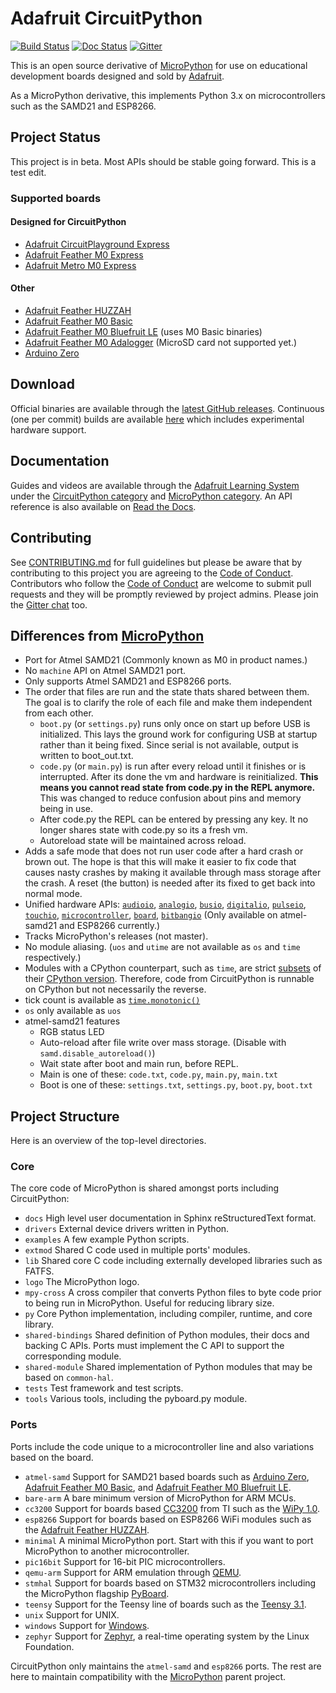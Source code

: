 # Adafruit CircuitPython

[![Build Status](https://travis-ci.org/adafruit/circuitpython.svg?branch=master)](https://travis-ci.org/adafruit/circuitpython) [![Doc Status](https://readthedocs.org/projects/circuitpython/badge/?version=latest)](http://circuitpython.readthedocs.io/) [![Gitter](https://badges.gitter.im/adafruit/circuitpython.svg)](https://gitter.im/adafruit/circuitpython?utm_source=badge&utm_medium=badge&utm_campaign=pr-badge)

This is an open source derivative of [MicroPython](http://www.micropython.org)
for use on educational development boards designed and sold by [Adafruit](https://www.adafruit.com).

As a MicroPython derivative, this implements Python 3.x on microcontrollers such
as the SAMD21 and ESP8266.

## Project Status
This project is in beta. Most APIs should be stable going forward. This is a test edit.

### Supported boards

#### Designed for CircuitPython
* [Adafruit CircuitPlayground Express](https://www.adafruit.com/product/3333)
* [Adafruit Feather M0 Express](https://www.adafruit.com/product/3403)
* [Adafruit Metro M0 Express](https://www.adafruit.com/product/3505)

#### Other
* [Adafruit Feather HUZZAH](https://www.adafruit.com/products/2821)
* [Adafruit Feather M0 Basic](https://www.adafruit.com/products/2772)
* [Adafruit Feather M0 Bluefruit LE](https://www.adafruit.com/products/2995) (uses M0 Basic binaries)
* [Adafruit Feather M0 Adalogger](https://www.adafruit.com/product/2796) (MicroSD card not supported yet.)
* [Arduino Zero](https://www.arduino.cc/en/Main/ArduinoBoardZero)

## Download

Official binaries are available through the [latest GitHub releases](https://github.com/adafruit/circuitpython/releases).
Continuous (one per commit) builds are available [here](https://adafruit-circuit-python.s3.amazonaws.com/index.html?prefix=bin)
which includes experimental hardware support.

## Documentation

Guides and videos are available through the [Adafruit Learning System](https://learn.adafruit.com/) under the [CircuitPython category](https://learn.adafruit.com/category/circuitpython) and [MicroPython category](https://learn.adafruit.com/category/micropython). An API reference is also available on [Read the Docs](http://circuitpython.readthedocs.io/en/latest/?).

## Contributing
See [CONTRIBUTING.md](https://github.com/adafruit/circuitpython/blob/master/CONTRIBUTING.md)
for full guidelines but please be aware that by contributing to this project you
are agreeing to the
[Code of Conduct](https://github.com/adafruit/circuitpython/blob/master/CODE_OF_CONDUCT.md).
Contributors who follow the
[Code of Conduct](https://github.com/adafruit/circuitpython/blob/master/CODE_OF_CONDUCT.md)
are welcome to submit pull requests and they will be promptly reviewed by
project admins. Please join the [Gitter chat](https://gitter.im/adafruit/circuitpython) too.

## Differences from [MicroPython](https://github.com/micropython/micropython)

* Port for Atmel SAMD21 (Commonly known as M0 in product names.)
* No `machine` API on Atmel SAMD21 port.
* Only supports Atmel SAMD21 and ESP8266 ports.
* The order that files are run and the state thats shared between them. The goal is to clarify the role of each file and make them independent from each other.
    * `boot.py` (or `settings.py`) runs only once on start up before USB is initialized. This lays the ground work for configuring USB at startup rather than it being fixed. Since serial is not available, output is written to boot_out.txt.
    * `code.py` (or `main.py`) is run after every reload until it finishes or is interrupted. After its done the vm and hardware is reinitialized. **This means you cannot read state from code.py in the REPL anymore.** This was changed to reduce confusion about pins and memory being in use.
    * After code.py the REPL can be entered by pressing any key. It no longer shares state with code.py so its a fresh vm.
    * Autoreload state will be maintained across reload.
* Adds a safe mode that does not run user code after a hard crash or brown out. The hope is that this will make it easier to fix code that causes nasty crashes by making it available through mass storage after the crash. A reset (the button) is needed after its fixed to get back into normal mode.
* Unified hardware APIs:
[`audioio`](https://circuitpython.readthedocs.io/en/latest/shared-bindings/audioio/__init__.html), [`analogio`](https://circuitpython.readthedocs.io/en/latest/shared-bindings/analogio/__init__.html), [`busio`](https://circuitpython.readthedocs.io/en/latest/shared-bindings/busio/__init__.html), [`digitalio`](https://circuitpython.readthedocs.io/en/latest/shared-bindings/digitalio/__init__.html), [`pulseio`](https://circuitpython.readthedocs.io/en/latest/shared-bindings/pulseio/__init__.html), [`touchio`](https://circuitpython.readthedocs.io/en/latest/shared-bindings/touchio/__init__.html), [`microcontroller`](https://circuitpython.readthedocs.io/en/latest/shared-bindings/microcontroller/__init__.html), [`board`](https://circuitpython.readthedocs.io/en/latest/shared-bindings/board/__init__.html), [`bitbangio`](https://circuitpython.readthedocs.io/en/latest/shared-bindings/bitbangio/__init__.html) (Only available on atmel-samd21 and ESP8266 currently.)
* Tracks MicroPython's releases (not master).
* No module aliasing. (`uos` and `utime` are not available as `os` and `time` respectively.)
* Modules with a CPython counterpart, such as `time`, are strict [subsets](https://circuitpython.readthedocs.io/en/latest/shared-bindings/time/__init__.html) of their [CPython version](https://docs.python.org/3.4/library/time.html?highlight=time#module-time). Therefore, code from CircuitPython is runnable on CPython but not necessarily the reverse.
* tick count is available as [`time.monotonic()`](https://circuitpython.readthedocs.io/en/latest/shared-bindings/time/__init__.html#time.monotonic)
* `os` only available as `uos`
* atmel-samd21 features
    * RGB status LED
    * Auto-reload after file write over mass storage. (Disable with `samd.disable_autoreload()`)
    * Wait state after boot and main run, before REPL.
    * Main is one of these: `code.txt`, `code.py`, `main.py`, `main.txt`
    * Boot is one of these: `settings.txt`, `settings.py`, `boot.py`, `boot.txt`

## Project Structure
Here is an overview of the top-level directories.

### Core
The core code of MicroPython is shared amongst ports including CircuitPython:
- `docs` High level user documentation in Sphinx reStructuredText format.
- `drivers` External device drivers written in Python.
- `examples` A few example Python scripts.
- `extmod` Shared C code used in multiple ports' modules.
- `lib` Shared core C code including externally developed libraries such as FATFS.
- `logo` The MicroPython logo.
- `mpy-cross` A cross compiler that converts Python files to byte code prior to being run in MicroPython. Useful for reducing library size.
- `py` Core Python implementation, including compiler, runtime, and
  core library.
- `shared-bindings` Shared definition of Python modules, their docs and backing C APIs. Ports must implement the C API to support the corresponding module.
- `shared-module` Shared implementation of Python modules that may be based on `common-hal`.
- `tests` Test framework and test scripts.
- `tools` Various tools, including the pyboard.py module.

### Ports
Ports include the code unique to a microcontroller line and also variations
based on the board.
- `atmel-samd` Support for SAMD21 based boards such as [Arduino Zero](https://www.arduino.cc/en/Main/ArduinoBoardZero), [Adafruit Feather M0 Basic](https://www.adafruit.com/products/2772),  and
[Adafruit Feather M0 Bluefruit LE](https://www.adafruit.com/products/2995).
- `bare-arm` A bare minimum version of MicroPython for ARM MCUs.
- `cc3200` Support for boards based [CC3200](http://www.ti.com/product/CC3200) from TI such as the [WiPy 1.0](https://www.pycom.io/solutions/py-boards/wipy1/).
- `esp8266` Support for boards based on ESP8266 WiFi modules such as the [Adafruit Feather HUZZAH](https://www.adafruit.com/products/2821).
- `minimal` A minimal MicroPython port. Start with this if you want
  to port MicroPython to another microcontroller.
- `pic16bit` Support for 16-bit PIC microcontrollers.
- `qemu-arm` Support for ARM emulation through [QEMU](https://qemu.org).
- `stmhal` Support for boards based on STM32 microcontrollers including the MicroPython flagship [PyBoard](https://store.micropython.org/store/#/products/PYBv1_1).
- `teensy` Support for the Teensy line of boards such as the [Teensy 3.1](https://www.pjrc.com/teensy/teensy31.html).
- `unix` Support for UNIX.
- `windows` Support for [Windows](https://www.microsoft.com/en-us/windows/).
- `zephyr` Support for [Zephyr](https://www.zephyrproject.org/), a real-time operating system by the Linux Foundation.

CircuitPython only maintains the `atmel-samd` and `esp8266` ports. The rest are here to maintain compatibility with the [MicroPython](https://github.com/micropython/micropython) parent project.
